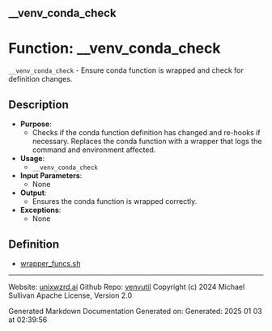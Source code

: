## __venv_conda_check
# Function: __venv_conda_check
`__venv_conda_check` - Ensure conda function is wrapped and check for definition changes.
## Description
- **Purpose**: 
  - Checks if the conda function definition has changed and re-hooks if necessary. Replaces
    the conda function with a wrapper that logs the command and environment affected.
- **Usage**: 
  - `__venv_conda_check`
- **Input Parameters**: 
  - None
- **Output**: 
  - Ensures the conda function is wrapped correctly.
- **Exceptions**: 
  - None

## Definition 

* [wrapper_funcs.sh](../wrapper_funcs_sh.md)
---

Website: [unixwzrd.ai](https://unixwzrd.ai)
Github Repo: [venvutil](https://github.com/unixwzrd/venvutil)
Copyright (c) 2024 Michael Sullivan
Apache License, Version 2.0

Generated Markdown Documentation
Generated on: Generated: 2025 01 03 at 02:39:56

